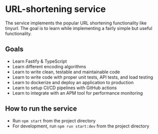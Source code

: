 # URL-shortening service

The service implements the popular URL shortening functionality like tinyurl. The goal is to learn while implementing a fairly simple but useful functionality.

## Goals
- Learn Fastify & TypeScript
- Learn different encoding algorithms 
- Learn to write clean, testable and maintainable code
- Learn to write code with proper unit tests, API tests, and load testing
- Learn to dockerize and deploy an application to production
- Learn to setup CI/CD pipelines with GitHub actions
- Learn to integrate with an APM tool for performance monitoring

## How to run the service
- Run `npm start` from the project directory
- For development, run `npm run start:dev` from the project directory
